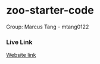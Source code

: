# zoo-starter-code

Group: Marcus Tang - mtang0122

### Live Link
[Website link](https://mtang0122.github.io/assignment-1/)
